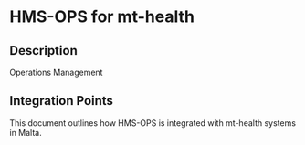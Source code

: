 # HMS-OPS for mt-health

## Description

Operations Management

## Integration Points

This document outlines how HMS-OPS is integrated with mt-health systems in Malta.
